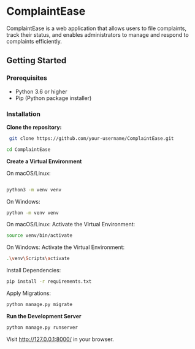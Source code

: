 # ComplaintEase

ComplaintEase is a web application that allows users to file complaints, track their status, and enables administrators to manage and respond to complaints efficiently.

## Getting Started

### Prerequisites

- Python 3.6 or higher
- Pip (Python package installer)

### Installation

 **Clone the repository:**

```bash
 git clone https://github.com/your-username/ComplaintEase.git
```
```bash
cd ComplaintEase
 ```
**Create a Virtual Environment**

On macOS/Linux:
   ```bash

   python3 -m venv venv
   ```
 On Windows:
   ```bash
   python -m venv venv
   ```
On macOS/Linux:
Activate the Virtual Environment:
```bash
source venv/bin/activate
 ```
On Windows:
Activate the Virtual Environment:
```bash
.\venv\Scripts\activate
```
Install Dependencies:

```bash
pip install -r requirements.txt
```

Apply Migrations:

```bash
python manage.py migrate
```

**Run the Development Server**

```bash
python manage.py runserver
```

Visit http://127.0.0.1:8000/ in your browser.
